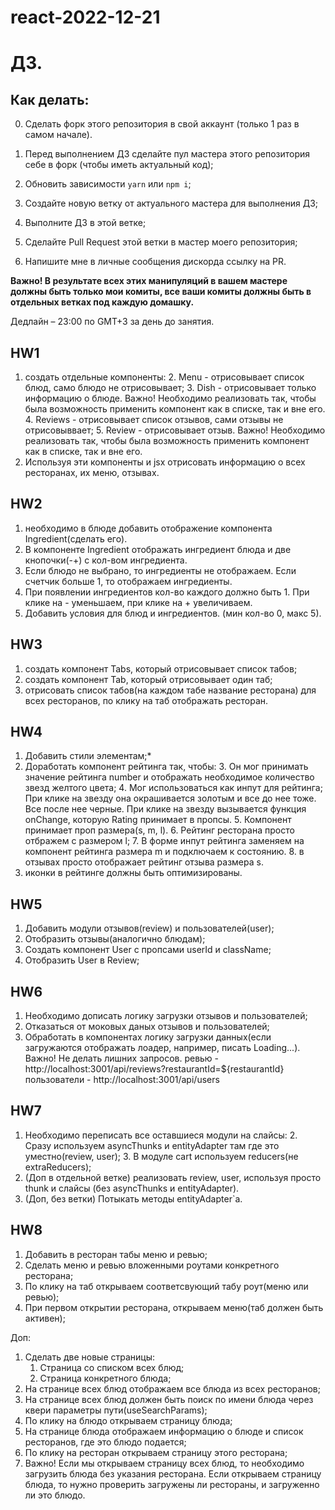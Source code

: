 # react-2022-12-21

# ДЗ.

## Как делать:

0. Сделать форк этого репозитория в свой аккаунт (только 1 раз в самом начале).

1. Перед выполнением ДЗ сделайте пул мастера этого репозитория себе в форк (чтобы иметь актуальный код);
2. Обновить зависимости `yarn` или `npm i`;
3. Создайте новую ветку от актуального мастера для выполнения ДЗ;
4. Выполните ДЗ в этой ветке;
5. Сделайте Pull Request этой ветки в мастер моего репозитория;
6. Напишите мне в личные сообщения дискорда ссылку на PR.

**Важно! В результате всех этих манипуляций в вашем мастере должны быть только мои комиты, все ваши комиты должны быть в отдельных ветках под каждую домашку.**

Дедлайн – 23:00 по GMT+3 за день до занятия.

## HW1

1. создать отдельные компоненты: 2. Menu - отрисовывает список блюд, само блюдо не отрисовывает; 3. Dish - отрисовывает только информацию о блюде. Важно! Необходимо реализовать так, чтобы была возможность применить компонент как в списке, так и вне его. 4. Reviews - отрисовывает список отзывов, сами отзывы не отрисовыввает; 5. Review - отрисовывает отзыв. Важно! Необходимо реализовать так, чтобы была возможность применить компонент как в списке, так и вне его.
2. Используя эти компоненты и jsx отрисовать информацию о всех ресторанах, их меню, отзывах.

## HW2

1. необходимо в блюде добавить отображение компонента Ingredient(сделать его).
2. В компоненте Ingredient отображать ингредиент блюда и две кнопочки(-+) с кол-вом ингредиента.
3. Если блюдо не выбрано, то ингредиенты не отображаем. Если счетчик больше 1, то отображаем ингредиенты.
4. При появлении ингредиентов кол-во каждого должно быть 1. При клике на - уменьшаем, при клике на + увеличиваем.
5. Добавить условия для блюд и ингредиентов. (мин кол-во 0, макс 5).

## HW3

1. создать компонент Tabs, который отрисовывает список табов;
2. создать компонент Tab, который отрисовывает один таб;
3. отрисовать список табов(на каждом табе название ресторана) для всех ресторанов, по клику на таб отображать ресторан.

## HW4

1. Добавить стили элементам;\*
2. Доработать компонент рейтинга так, чтобы: 3. Он мог принимать значение рейтинга number и отображать необходимое количество звезд желтого цвета; 4. Мог использоваться как инпут для рейтинга; При клике на звезду она окрашивается золотым и все до нее тоже. Все после нее черные. При клике на звезду вызывается функция onChange, которую Rating принимает в пропсы. 5. Компонент принимает проп размера(s, m, l). 6. Рейтинг ресторана просто отбражем с размером l; 7. В форме инпут рейтинга заменяем на компонент рейтинга размера m и подключаем к состоянию. 8. в отзывах просто отображает рейтинг отзыва размера s.
3. иконки в рейтинге должны быть оптимизированы.

## HW5

1. Добавить модули отзывов(review) и пользователей(user);
2. Отобразить отзывы(аналогично блюдам);
3. Создать компонент User с пропсами userId и className;
4. Отобразить User в Review;

## HW6

1. Необходимо дописать логику загрузки отзывов и пользователей;
2. Отказаться от моковых даных отзывов и пользователей;
3. Обработать в компонентах логику загрузки данных(если загружаются отображать лоадер, например, писать Loading...).
   Важно! Не делать лишних запросов.
   ревью - http://localhost:3001/api/reviews?restaurantId=${restaurantId}
   пользователи - http://localhost:3001/api/users

## HW7

1. Необходимо переписать все оставшиеся модули на слайсы: 2. Сразу используем asyncThunks и entityAdapter там где это уместно(review, user); 3. В модуле cart используем reducers(не extraReducers);
2. (Доп в отдельной ветке) реализовать review, user, используя просто thunk и слайсы (без asyncThunks и entityAdapter).
3. (Доп, без ветки) Потыкать методы entityAdapter`а.

## HW8

1. Добавить в ресторан табы меню и ревью;
2. Сделать меню и ревью вложенными роутами конкретного ресторана;
3. По клику на таб открываем соответсвующий табу роут(меню или ревью);
4. При первом открытии ресторана, открываем меню(таб должен быть активен);

Доп:

1. Сделать две новые страницы:
   1. Страница со списком всех блюд;
   2. Страница конкретного блюда;
2. На странице всех блюд отображаем все блюда из всех ресторанов;
3. На странице всех блюд должен быть поиск по имени блюда через квери параметры пути(useSearchParams);
4. По клику на блюдо открываем страницу блюда;
5. На странице блюда отображаем информацию о блюде и список ресторанов, где это блюдо подается;
6. По клику на ресторан открываем страницу этого ресторана;
7. Важно! Если мы открываем страницу всех блюд, то необходимо загрузить блюда без указания ресторана. Если открываем страницу блюда, то нужно проверить загружены ли рестораны, и загруженно ли это блюдо.
